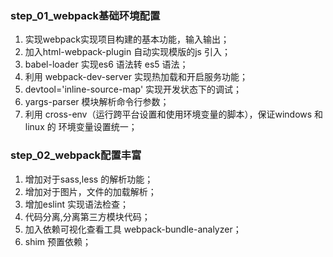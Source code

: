 ### step_01_webpack基础环境配置

1. 实现webpack实现项目构建的基本功能，输入输出；
2. 加入html-webpack-plugin 自动实现模版的js 引入；
3. babel-loader 实现es6 语法转 es5 语法；
4. 利用 webpack-dev-server 实现热加载和开启服务功能；
5. devtool='inline-source-map' 实现开发状态下的调试；
6. yargs-parser 模块解析命令行参数；
7. 利用 cross-env（运行跨平台设置和使用环境变量的脚本），保证windows 和 linux 的 环境变量设置统一；


### step_02_webpack配置丰富

1. 增加对于sass,less 的解析功能；
2. 增加对于图片，文件的加载解析；
3. 增加eslint 实现语法检查；
4. 代码分离,分离第三方模块代码；
5. 加入依赖可视化查看工具 webpack-bundle-analyzer；
6. shim 预置依赖；
   